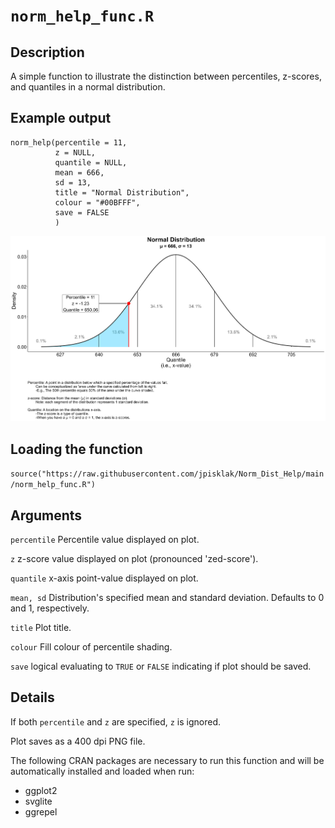 # ```norm_help_func.R```

## Description
A simple function to illustrate the distinction between percentiles, z-scores, and quantiles in a normal distribution.

## Example output

```
norm_help(percentile = 11,
          z = NULL, 
          quantile = NULL,
          mean = 666,
          sd = 13,
          title = "Normal Distribution",
          colour = "#00BFFF",
          save = FALSE
          )
```

<img title="11th Percentile Plot.png" src="11th Percentile Plot.png">

## Loading the function
```source("https://raw.githubusercontent.com/jpisklak/Norm_Dist_Help/main/norm_help_func.R")```

## Arguments

```percentile``` Percentile value displayed on plot.

```z``` z-score value displayed on plot (pronounced 'zed-score').

```quantile``` x-axis point-value displayed on plot.

```mean, sd``` Distribution's specified mean and standard deviation. Defaults to 0 and 1, respectively.

```title``` Plot title.

```colour``` Fill colour of percentile shading.

```save``` logical evaluating to ```TRUE``` or ```FALSE``` indicating if plot should be saved.  

## Details

If both ```percentile``` and ```z``` are specified, ```z``` is ignored.  

Plot saves as a 400 dpi PNG file.

The following CRAN packages are necessary to run this function and will be automatically installed and loaded when run:

  - ggplot2
  - svglite
  - ggrepel
